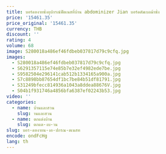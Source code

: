 ```yaml
---
title: บอร์ดหงายนั่งอุปกรณ์ฟิตเนสที่บ้าน abdominizer Jian บอร์ดดัมเบลม้านั่ง
price: '15461.35'
price_original: '15461.35'
currency: THB
discount: ''
rating: 4
volume: 68
image: S280018a486ef46fdbeb037817d79c9cfq.jpg
images:
  - S280018a486ef46fdbeb037817d79c9cfq.jpg
  - S6291357115e74e85b7e32ef4982ede7be.jpg
  - S9582504e296141cab512b1334165a900a.jpg
  - S7c8898bb87654df1bc7be84b51df81791.jpg
  - S31249bfecc814936a1043a8ddea88676V.jpg
  - S04b1f931746a4856bfa6387ef02243b53.jpg
video: ''
categories:
  - name: บ้านและสวน
    slug: านและสวน
  - name: ตกแต่งบ้าน
    slug: ตกแต-งบ-าน
slug: บอร-ดหงายน-งอ-ปกรณ-ตเนสท
encode: ondFcHg
lang: th
---
```

  